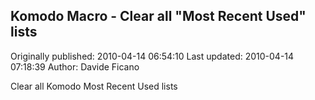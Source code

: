 ## Komodo Macro - Clear all "Most Recent Used" lists 
Originally published: 2010-04-14 06:54:10 
Last updated: 2010-04-14 07:18:39 
Author: Davide Ficano 
 
Clear all Komodo Most Recent Used lists